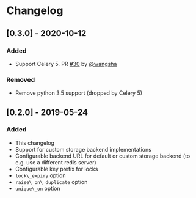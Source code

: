 # Changelog

## [0.3.0] - 2020-10-12

### Added
- Support Celery 5. PR [#30](https://github.com/steinitzu/celery-singleton/pull/30) by [@wangsha](https://github.com/wangsha)

### Removed
- Remove python 3.5 support (dropped by Celery 5)

## [0.2.0] - 2019-05-24

### Added
- This changelog
- Support for custom storage backend implementations
- Configurable backend URL for default or custom storage backend (to e.g. use a different redis server)
- Configurable key prefix for locks
- `lock\_expiry` option
- `raise\_on\_duplicate` option
- `unique\_on` option
